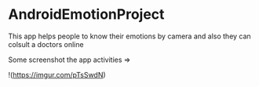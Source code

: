 # AndroidEmotionProject
This app helps people to know their emotions by camera and also they can colsult a doctors online

Some screenshot the app activities => 

!(https://imgur.com/pTsSwdN)
